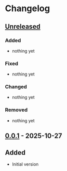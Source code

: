 # Changelog

## [Unreleased]

### Added

- nothing yet

### Fixed

- nothing yet

### Changed

- nothing yet

### Removed

- nothing yet

## [0.0.1] - 2025-10-27

## Added

- Initial version

[Unreleased]: https://github.com/tbnguyen1407/excel-fill/compare/v0.0.1...HEAD
[0.0.1]: https://github.com/tbnguyen1407/excel-fill/releases/tag/v0.0.1

